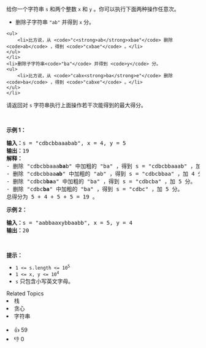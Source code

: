 <p>给你一个字符串&nbsp;<code>s</code>&nbsp;和两个整数&nbsp;<code>x</code> 和&nbsp;<code>y</code>&nbsp;。你可以执行下面两种操作任意次。</p>

<ul> 
 <li>删除子字符串&nbsp;<code>"ab"</code>&nbsp;并得到&nbsp;<code>x</code>&nbsp;分。 </li>
</ul>

    <ul>
    	<li>比方说，从 <code>"c<strong>ab</strong>xbae"</code> 删除 <code>ab</code> ，得到 <code>"cxbae"</code> 。</li>
    </ul>
    </li>
    <li>删除子字符串<code>"ba"</code> 并得到 <code>y</code> 分。
    <ul>
    	<li>比方说，从 <code>"cabx<strong>ba</strong>e"</code> 删除 <code>ba</code> ，得到 <code>"cabxe"</code> 。</li>
    </ul>
    </li>


<p>请返回对 <code>s</code>&nbsp;字符串执行上面操作若干次能得到的最大得分。</p>

<p>&nbsp;</p>

<p><strong>示例 1：</strong></p>

<pre><b>输入：</b>s = "cdbcbbaaabab", x = 4, y = 5
<b>输出：</b>19
<strong>解释：</strong>
- 删除 "cdbcbbaaa<strong>ba</strong>b" 中加粗的 "ba" ，得到 s = "cdbcbbaaab" ，加 5 分。
- 删除 "cdbcbbaa<strong>ab</strong>" 中加粗的 "ab" ，得到 s = "cdbcbbaa" ，加 4 分。
- 删除 "cdbcb<strong>ba</strong>a" 中加粗的 "ba" ，得到 s = "cdbcba" ，加 5 分。
- 删除 "cdbc<strong>ba</strong>" 中加粗的 "ba" ，得到 s = "cdbc" ，加 5 分。
总得分为 5 + 4 + 5 + 5 = 19 。</pre>

<p><strong>示例 2：</strong></p>

<pre><b>输入：</b>s = "aabbaaxybbaabb", x = 5, y = 4
<b>输出：</b>20
</pre>

<p>&nbsp;</p>

<p><strong>提示：</strong></p>

<ul> 
 <li><code>1 &lt;= s.length &lt;= 10<sup>5</sup></code></li> 
 <li><code>1 &lt;= x, y &lt;= 10<sup>4</sup></code></li> 
 <li><code>s</code>&nbsp;只包含小写英文字母。</li> 
</ul>

<div><div>Related Topics</div><div><li>栈</li><li>贪心</li><li>字符串</li></div></div><br><div><li>👍 59</li><li>👎 0</li></div>